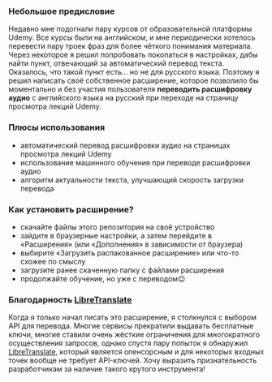 ### Небольшое предисловие

Недавно мне подогнали пару курсов от образовательной платформы Udemy. Все курсы
были на английском, и мне периодически хотелось перевести пару троек фраз для
более чёткого понимания материала. Через некоторое я решил попробовать
покопаться в настройках, дабы найти пункт, отвечающий за автоматический перевод
текста. Оказалось, что такой пункт есть... но не для русского языка. Поэтому я
решил написать своё собственное расширение, которое позволило бы моментально и
без участия пользователя **переводить расшифровку аудио** с английского языка на
русский при переходе на страницу просмотра лекций Udemy.

### Плюсы использования

- автоматический перевод расшифровки аудио на страницах просмотра лекций Udemy
- использование машинного обучения при переводе расшифровки аудио
- алгоритм актуальности текста, улучшающий скорость загрузки перевода

### Как установить расширение?

- скачайте файлы этого репозитория на своё устройство
- зайдите в браузерные настройки, а затем перейдите в «Расширения» (или
  «Дополнения» в зависимости от браузера)
- выбирите «Загрузить распакованное расширение» или что-то схожее по смыслу
- загрузите ранее скаченную папку с файлами расширения
- продолжайте обучение, но уже с переводом😉

### Благодарность [LibreTranslate](https://libretranslate.com)

Когда я только начал писать это расширение, я столкнулся с выбором API для
перевода. Многие сервисы прекратили выдавать бесплатные ключи, многие ставили
очень жёсткие ограничения для многократного осуществления запросов, однако
спустя пару попыток я обнаружил [LibreTranslate](https://libretranslate.com),
который является опенсорсным и для некоторых входных точек вообще не требует
API-ключей. Хочу выразить признательность разработчикам за наличие такого
крутого инструмента!
